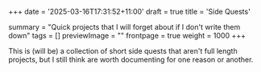 +++
date = '2025-03-16T17:31:52+11:00'
draft = true
title = 'Side Quests'

summary = "Quick projects that I will forget about if I don't write them down"
tags = []
previewImage = ""
frontpage = true
weight = 1000
+++

This is (will be) a collection of short side quests that aren't full length projects, but I still think are worth documenting for one reason or another.